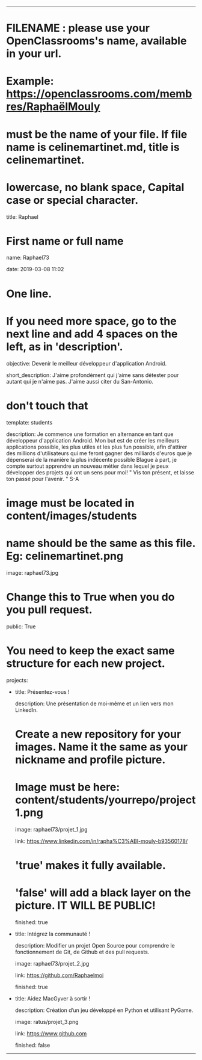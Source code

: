 ---


# FILENAME : please use your OpenClassrooms's name, available in your url.

# Example: https://openclassrooms.com/membres/RaphaëlMouly

# must be the name of your file. If file name is celinemartinet.md, title is celinemartinet.

# lowercase, no blank space, Capital case or special character.

title: Raphael


# First name or full name

name: Raphael73

date: 2019-03-08 11:02


# One line.

# If you need more space, go to the next line and add 4 spaces on the left, as in 'description'.

objective: Devenir le meilleur développeur d'application Android.

short_description: J'aime profondément qui j'aime sans détester pour autant qui je n'aime pas. J'aime aussi citer du San-Antonio. 

# don't touch that

template: students

description:
    Je commence une formation en alternance en tant que développeur d'application Android.
    Mon but est de créer les meilleurs applications possible, les plus utiles et les plus fun possible,
    afin d'attirer des millions d'utilisateurs qui me feront gagner des milliards d'euros que je dépenserai de la manière la plus indécente possible
    Blague à part, je compte surtout apprendre un nouveau métier dans lequel je peux développer des projets qui ont un sens pour moi!
    " Vis ton présent, et laisse ton passé pour l'avenir. " S-A

# image must be located in content/images/students

# name should be the same as this file. Eg: celinemartinet.png

image: raphael73.jpg


# Change this to True when you do you pull request.

public: True


# You need to keep the exact same structure for each new project.

projects:

  - title: Présentez-vous !

    description: Une présentation de moi-même et un lien vers mon LinkedIn.

    # Create a new repository for your images. Name it the same as your nickname and profile picture.

    # Image must be here: content/students/yourrepo/project1.png

    image: raphael73/projet_1.jpg

    link: https://www.linkedin.com/in/rapha%C3%ABl-mouly-b93560178/

    # 'true' makes it fully available.

    # 'false' will add a black layer on the picture. IT WILL BE PUBLIC!

    finished: true

  - title: Intégrez la communauté !

    description: Modifier un projet Open Source pour comprendre le fonctionnement de Git, de Github et des pull requests. 

    image: raphael73/projet_2.jpg

    link: https://github.com/Raphaelmoi

    finished: true

  - title: Aidez MacGyver à sortir !

    description: Création d’un jeu développé en Python et utilisant PyGame.

    image: ratus/projet_3.png

    link: https://www.github.com

    finished: false

---
